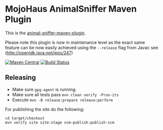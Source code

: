 # MojoHaus AnimalSniffer Maven Plugin

This is the [animal-sniffer-maven-plugin](http://www.mojohaus.org/animal-sniffer/animal-sniffer-maven-plugin/).

Please note this plugin is now in maintenance level as the exact same feature can be now easily achieved using the `--release` 
flag from Javac see (http://openjdk.java.net/jeps/247)

[![Maven Central](https://img.shields.io/maven-central/v/org.codehaus.mojo/animal-sniffer-maven-plugin.svg?label=Maven%20Central)](https://search.maven.org/artifact/org.codehaus.mojo/animal-sniffer-maven-plugin)
[![Build Status](https://travis-ci.org/mojohaus/animal-sniffer.svg?branch=master)](https://travis-ci.org/mojohaus/animal-sniffer)

## Releasing

* Make sure `gpg-agent` is running.
* Make sure all tests pass `mvn clean verify -Prun-its`
* Execute `mvn -B release:prepare release:perform`

For publishing the site do the following:

```
cd target/checkout
mvn verify site site:stage scm-publish:publish-scm
```
